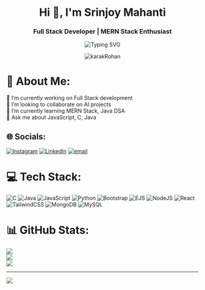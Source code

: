 <h1 align="center">Hi 👋, I'm Srinjoy Mahanti</h1>
<h3 align="center">Full Stack Developer | MERN Stack Enthusiast</h3>

<p align="center">
  <img src="https://readme-typing-svg.demolab.com?font=Fira+Code&size=24&duration=4000&pause=1000&color=00FF90&center=true&vCenter=true&width=435&lines=Welcome+to+my+GitHub!;I+love+to+build+Frontend+UIs.;Always+learning+new+things!" alt="Typing SVG" />
</p>

<p align="center">
  <img src="https://komarev.com/ghpvc/?username=karakRohan&label=Profile+Views&color=0e75b6&style=flat" alt="karakRohan" />
</p>

# 💫 About Me:
🔭 I’m currently working on Full Stack development<br>👯 I’m looking to collaborate on AI projects<br>🌱 I’m currently learning MERN Stack, Java DSA<br>💬 Ask me about  JavaScript, C, Java


## 🌐 Socials:
[![Instagram](https://img.shields.io/badge/Instagram-%23E4405F.svg?logo=Instagram&logoColor=white)](https://instagram.com/https://www.instagram.com/srinjoymahanti/) [![LinkedIn](https://img.shields.io/badge/LinkedIn-%230077B5.svg?logo=linkedin&logoColor=white)](https://linkedin.com/in/https://www.linkedin.com/in/srinjoy-mahanti-6168b5306/) [![email](https://img.shields.io/badge/Email-D14836?logo=gmail&logoColor=white)](mailto:srinjoymahanti@gmail.com) 

# 💻 Tech Stack:
![C](https://img.shields.io/badge/c-%2300599C.svg?style=flat&logo=c&logoColor=white) ![Java](https://img.shields.io/badge/java-%23ED8B00.svg?style=flat&logo=openjdk&logoColor=white) ![JavaScript](https://img.shields.io/badge/javascript-%23323330.svg?style=flat&logo=javascript&logoColor=%23F7DF1E) ![Python](https://img.shields.io/badge/python-3670A0?style=flat&logo=python&logoColor=ffdd54) ![Bootstrap](https://img.shields.io/badge/bootstrap-%238511FA.svg?style=flat&logo=bootstrap&logoColor=white) ![EJS](https://img.shields.io/badge/ejs-%23B4CA65.svg?style=flat&logo=ejs&logoColor=black) ![NodeJS](https://img.shields.io/badge/node.js-6DA55F?style=flat&logo=node.js&logoColor=white) ![React](https://img.shields.io/badge/react-%2320232a.svg?style=flat&logo=react&logoColor=%2361DAFB) ![TailwindCSS](https://img.shields.io/badge/tailwindcss-%2338B2AC.svg?style=flat&logo=tailwind-css&logoColor=white) ![MongoDB](https://img.shields.io/badge/MongoDB-%234ea94b.svg?style=flat&logo=mongodb&logoColor=white) ![MySQL](https://img.shields.io/badge/mysql-4479A1.svg?style=flat&logo=mysql&logoColor=white)
# 📊 GitHub Stats:
![](https://github-readme-stats.vercel.app/api?username=srinjoymahanti&theme=radical&hide_border=false&include_all_commits=true&count_private=true)<br/>
![](https://nirzak-streak-stats.vercel.app/?user=srinjoymahanti&theme=radical&hide_border=false)<br/>
![](https://github-readme-stats.vercel.app/api/top-langs/?username=srinjoymahanti&theme=radical&hide_border=false&include_all_commits=true&count_private=true&layout=compact)

---
[![](https://visitcount.itsvg.in/api?id=srinjoymahanti&icon=0&color=0)](https://visitcount.itsvg.in)

<!-- Proudly created with GPRM ( https://gprm.itsvg.in ) -->
